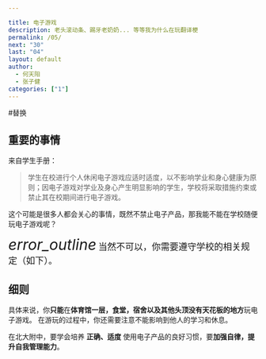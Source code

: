 ```yaml
---

title: 电子游戏
description: 老头滚动条、踢牙老奶奶... 等等我为什么在玩翻译梗
permalink: /05/
next: "30"
last: "04"
layout: default
author:
  - 何天阳
  - 张子健
categories: ["1"]
---
```

<script>
  document.addEventListener('DOMContentLoaded', function() {
    var elems = document.querySelectorAll('.materialboxed');
    var instances = M.Materialbox.init(elems);

  });
</script>

#替换

## 重要的事情
来自学生手册：
> 学生在校进行个人休闲电子游戏应适时适度，以不影响学业和身心健康为原则；因电子游戏对学业及身心产生明显影响的学生，学校将采取措施约束或禁止其在校期间进行电子游戏。

这个可能是很多人都会关心的事情，既然不禁止电子产品，那我能不能在学校随便玩电子游戏呢？

<div class="card-panel flex-center accent-text">
    <i style="font-size: 30px;" class="material-icons">error_outline</i>
    <span style="font-size: 18px;">当然不可以，你需要遵守学校的相关规定（如下）。</span>
</div>

## 细则
具体来说，你**只能**在**体育馆一层，食堂，宿舍以及其他头顶没有天花板的地方**玩电子游戏。
在游玩的过程中，你还需要注意不能影响到他人的学习和休息。



在北大附中，要学会培养 **正确、适度** 使用电子产品的良好习惯，要**加强自律，提升自我管理能力**。